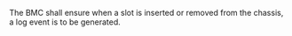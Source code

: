 The BMC shall ensure when a slot is inserted or removed from the chassis, a
log event is to be generated.
